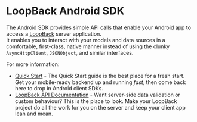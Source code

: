 # LoopBack Android SDK

The Android SDK provides simple API calls that enable your Android app to access a [LoopBack](http://docs.strongloop.com/loopback) server application.  
It enables you to interact with your models and data sources in a comfortable, first-class, native manner instead 
of using the clunky `AsyncHttpClient`, `JSONObject`, and similar interfaces.


For more information:

 * [Quick Start](http://docs.strongloop.com/loopback#quick-start) - The Quick
    Start guide is the best place for a fresh start. Get your mobile-ready
    backend up and running _fast_, then come back here to drop in Android
    client SDKs.
 * [LoopBack API
    Documentation](http://docs.strongloop.com/loopback#nodejs-api) - Want
    server-side data validation or custom behaviour? This is the place to look.
    Make your LoopBack project do all the work for you on the server and keep
    your client app lean and mean.

